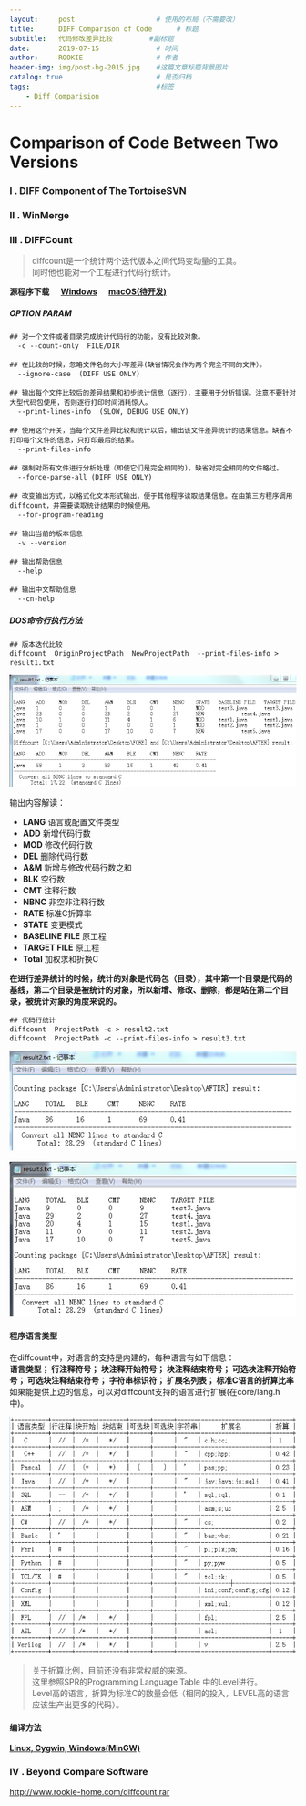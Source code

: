 ```yaml
---
layout:     post                    # 使用的布局（不需要改）
title:      DIFF Comparison of Code      # 标题
subtitle:   代码修改差异比较         #副标题
date:       2019-07-15              # 时间
author:     ROOKIE                  # 作者
header-img: img/post-bg-2015.jpg    #这篇文章标题背景图片
catalog: true                       # 是否归档
tags:                               #标签
    - Diff_Comparision
---
```


# Comparison of Code Between Two Versions

### I . DIFF Component of The TortoiseSVN

### II . WinMerge

### III . DIFFCount
>diffcount是一个统计两个迭代版本之间代码变动量的工具。<br>
>同时他也能对一个工程进行代码行统计。

**源程序下载 &nbsp;&nbsp;&nbsp;&nbsp; [Windows](http://www.rookie-home.com/diffcount.rar) &nbsp;&nbsp;&nbsp;&nbsp; [macOS(待开发)]()**

##### OPTION PARAM
```
## 对一个文件或者目录完成统计代码行的功能，没有比较对象。
  -c --count-only  FILE/DIR

## 在比较的时候，忽略文件名的大小写差异(缺省情况会作为两个完全不同的文件）。
  --ignore-case  (DIFF USE ONLY)

## 输出每个文件比较后的差异结果和初步统计信息（逐行），主要用于分析错误。注意不要针对大型代码包使用，否则逐行打印时间消耗惊人。
  --print-lines-info  (SLOW, DEBUG USE ONLY)

## 使用这个开关，当每个文件差异比较和统计以后，输出该文件差异统计的结果信息。缺省不打印每个文件的信息，只打印最后的结果。
  --print-files-info

## 强制对所有文件进行分析处理（即使它们是完全相同的)，缺省对完全相同的文件略过。
  --force-parse-all (DIFF USE ONLY)

## 改变输出方式，以格式化文本形式输出，便于其他程序读取结果信息。在由第三方程序调用diffcount，并需要读取统计结果的时候使用。
  --for-program-reading

## 输出当前的版本信息
  -v --version

## 输出帮助信息
  --help

## 输出中文帮助信息
  --cn-help
```

##### DOS命令行执行方法
```
## 版本迭代比较
diffcount  OriginProjectPath  NewProjectPath  --print-files-info > result1.txt
```
![](10.png)

输出内容解读：
* **LANG** 语言或配置文件类型
* **ADD** 新增代码行数
* **MOD** 修改代码行数
* **DEL** 删除代码行数
* **A&M** 新增与修改代码行数之和
* **BLK** 空行数
* **CMT** 注释行数
* **NBNC** 非空非注释行数
* **RATE** 标准C折算率
* **STATE** 变更模式
* **BASELINE FILE** 原工程
* **TARGET FILE** 原工程
* **Total** 加权求和折换C

**在进行差异统计的时候，统计的对象是代码包（目录），其中第一个目录是代码的基线，第二个目录是被统计的对象，所以新增、修改、删除，都是站在第二个目录，被统计对象的角度来说的。**

```
## 代码行统计
diffcount  ProjectPath -c > result2.txt
diffcount  ProjectPath -c --print-files-info > result3.txt
```
![](11.png) <br><br>
![](12.png)

#### 程序语言类型
在diffcount中，对语言的支持是内建的，每种语言有如下信息：<br>
**语言类型； 行注释符号； 块注释开始符号； 块注释结束符号； 可选块注释开始符号； 可选块注释结束符号； 字符串标识符； 扩展名列表； 标准C语言的折算比率**<br>
如果能提供上边的信息，可以对diffcount支持的语言进行扩展(在core/lang.h中)。

![](13.png)

>关于折算比例，目前还没有非常权威的来源。<br>
>这里参照SPR的Programming Language Table 中的Level进行。<br>
>Level高的语言，折算为标准C的数量会低（相同的投入，LEVEL高的语言应该生产出更多的代码）。

#### 编译方法

**[Linux, Cygwin, Windows(MinGW)](http://www.rookie-home.com/diffcountCompile.rar)**

### IV . Beyond Compare Software
http://www.rookie-home.com/diffcount.rar
